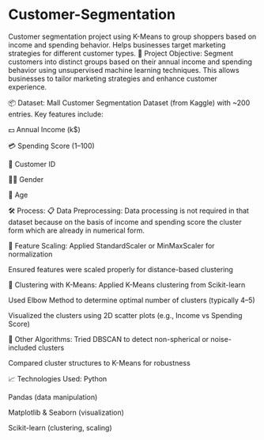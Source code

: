 # Customer-Segmentation
Customer segmentation project using K-Means to group shoppers based on income and spending behavior. Helps businesses target marketing strategies for different customer types.
🧩 Project Objective:
Segment customers into distinct groups based on their annual income and spending behavior using unsupervised machine learning techniques. This allows businesses to tailor marketing strategies and enhance customer experience.

📦 Dataset:
Mall Customer Segmentation Dataset (from Kaggle) with ~200 entries. Key features include:

💵 Annual Income (k$)

💳 Spending Score (1–100)

👤 Customer ID

🧍‍♂️ Gender

🎂 Age

🛠 Process:
📋 Data Preprocessing:
Data processing is not required in that dataset because on the basis of income and spending score the cluster form which are already in numerical form.

📐 Feature Scaling:
Applied StandardScaler or MinMaxScaler for normalization

Ensured features were scaled properly for distance-based clustering

🧪 Clustering with K-Means:
Applied K-Means clustering from Scikit-learn

Used Elbow Method to determine optimal number of clusters (typically 4–5)

Visualized the clusters using 2D scatter plots (e.g., Income vs Spending Score)

🔬 Other Algorithms:
Tried DBSCAN to detect non-spherical or noise-included clusters

Compared cluster structures to K-Means for robustness

📈 Technologies Used:
Python

Pandas (data manipulation)

Matplotlib & Seaborn (visualization)

Scikit-learn (clustering, scaling)
